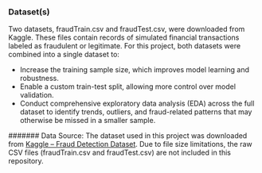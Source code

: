 ### Dataset(s)
Two datasets, fraudTrain.csv and fraudTest.csv, were downloaded from Kaggle. These files contain records of simulated financial transactions labeled as fraudulent or legitimate.
For this project, both datasets were combined into a single dataset to:
- Increase the training sample size, which improves model learning and robustness.
- Enable a custom train-test split, allowing more control over model validation.
- Conduct comprehensive exploratory data analysis (EDA) across the full dataset to identify trends, outliers, and fraud-related patterns that may otherwise be missed in a smaller sample.

####### Data Source: 
The dataset used in this project was downloaded from [Kaggle – Fraud Detection Dataset](https://www.kaggle.com/datasets/ealaxi/paysim1).
Due to file size limitations, the raw CSV files (fraudTrain.csv and fraudTest.csv) are not included in this repository.
